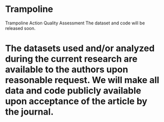 # Trampoline
Trampoline Action Quality Assessment
The dataset and code will be released soon.


# The datasets used and/or analyzed during the current research are available to the authors upon reasonable request. We will make all data and code publicly available upon acceptance of the article by the journal.
